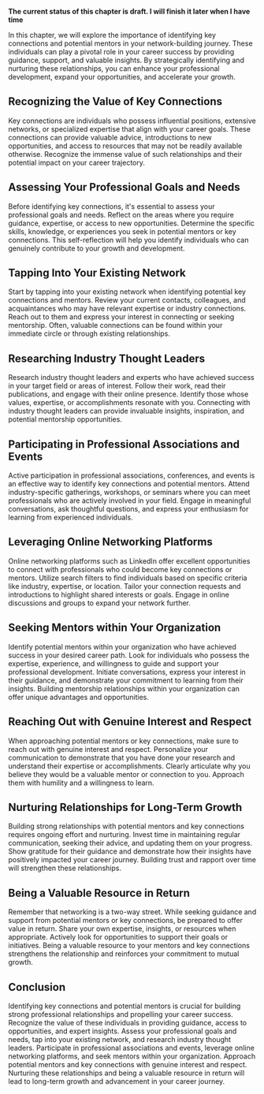 **The current status of this chapter is draft. I will finish it later when I have time**

In this chapter, we will explore the importance of identifying key connections and potential mentors in your network-building journey. These individuals can play a pivotal role in your career success by providing guidance, support, and valuable insights. By strategically identifying and nurturing these relationships, you can enhance your professional development, expand your opportunities, and accelerate your growth.

Recognizing the Value of Key Connections
----------------------------------------

Key connections are individuals who possess influential positions, extensive networks, or specialized expertise that align with your career goals. These connections can provide valuable advice, introductions to new opportunities, and access to resources that may not be readily available otherwise. Recognize the immense value of such relationships and their potential impact on your career trajectory.

Assessing Your Professional Goals and Needs
-------------------------------------------

Before identifying key connections, it's essential to assess your professional goals and needs. Reflect on the areas where you require guidance, expertise, or access to new opportunities. Determine the specific skills, knowledge, or experiences you seek in potential mentors or key connections. This self-reflection will help you identify individuals who can genuinely contribute to your growth and development.

Tapping Into Your Existing Network
----------------------------------

Start by tapping into your existing network when identifying potential key connections and mentors. Review your current contacts, colleagues, and acquaintances who may have relevant expertise or industry connections. Reach out to them and express your interest in connecting or seeking mentorship. Often, valuable connections can be found within your immediate circle or through existing relationships.

Researching Industry Thought Leaders
------------------------------------

Research industry thought leaders and experts who have achieved success in your target field or areas of interest. Follow their work, read their publications, and engage with their online presence. Identify those whose values, expertise, or accomplishments resonate with you. Connecting with industry thought leaders can provide invaluable insights, inspiration, and potential mentorship opportunities.

Participating in Professional Associations and Events
-----------------------------------------------------

Active participation in professional associations, conferences, and events is an effective way to identify key connections and potential mentors. Attend industry-specific gatherings, workshops, or seminars where you can meet professionals who are actively involved in your field. Engage in meaningful conversations, ask thoughtful questions, and express your enthusiasm for learning from experienced individuals.

Leveraging Online Networking Platforms
--------------------------------------

Online networking platforms such as LinkedIn offer excellent opportunities to connect with professionals who could become key connections or mentors. Utilize search filters to find individuals based on specific criteria like industry, expertise, or location. Tailor your connection requests and introductions to highlight shared interests or goals. Engage in online discussions and groups to expand your network further.

Seeking Mentors within Your Organization
----------------------------------------

Identify potential mentors within your organization who have achieved success in your desired career path. Look for individuals who possess the expertise, experience, and willingness to guide and support your professional development. Initiate conversations, express your interest in their guidance, and demonstrate your commitment to learning from their insights. Building mentorship relationships within your organization can offer unique advantages and opportunities.

Reaching Out with Genuine Interest and Respect
----------------------------------------------

When approaching potential mentors or key connections, make sure to reach out with genuine interest and respect. Personalize your communication to demonstrate that you have done your research and understand their expertise or accomplishments. Clearly articulate why you believe they would be a valuable mentor or connection to you. Approach them with humility and a willingness to learn.

Nurturing Relationships for Long-Term Growth
--------------------------------------------

Building strong relationships with potential mentors and key connections requires ongoing effort and nurturing. Invest time in maintaining regular communication, seeking their advice, and updating them on your progress. Show gratitude for their guidance and demonstrate how their insights have positively impacted your career journey. Building trust and rapport over time will strengthen these relationships.

Being a Valuable Resource in Return
-----------------------------------

Remember that networking is a two-way street. While seeking guidance and support from potential mentors or key connections, be prepared to offer value in return. Share your own expertise, insights, or resources when appropriate. Actively look for opportunities to support their goals or initiatives. Being a valuable resource to your mentors and key connections strengthens the relationship and reinforces your commitment to mutual growth.

Conclusion
----------

Identifying key connections and potential mentors is crucial for building strong professional relationships and propelling your career success. Recognize the value of these individuals in providing guidance, access to opportunities, and expert insights. Assess your professional goals and needs, tap into your existing network, and research industry thought leaders. Participate in professional associations and events, leverage online networking platforms, and seek mentors within your organization. Approach potential mentors and key connections with genuine interest and respect. Nurturing these relationships and being a valuable resource in return will lead to long-term growth and advancement in your career journey.
